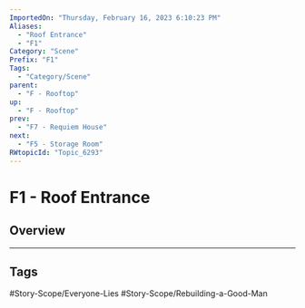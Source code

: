 ```yaml
---
ImportedOn: "Thursday, February 16, 2023 6:10:23 PM"
Aliases:
  - "Roof Entrance"
  - "F1"
Category: "Scene"
Prefix: "F1"
Tags:
  - "Category/Scene"
parent:
  - "F - Rooftop"
up:
  - "F - Rooftop"
prev:
  - "F7 - Requiem House"
next:
  - "F5 - Storage Room"
RWtopicId: "Topic_6293"
---
```

# F1 - Roof Entrance
## Overview

---
## Tags
#Story-Scope/Everyone-Lies #Story-Scope/Rebuilding-a-Good-Man

